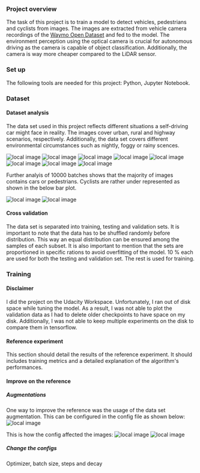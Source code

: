### Project overview
The task of this project is to train a model to detect vehicles, pedestrians and cyclists from images. The images are extracted from vehicle camera recordings of the [Waymo Open Dataset](https://waymo.com/open/) and fed to the model. The environment perception using the optical camera is crucial for autonomous driving as the camera is capable of object classification.
Additionally, the camera is way more cheaper compared to the LiDAR sensor.

### Set up
The following tools are needed for this project: Python, Jupyter Notebook.

### Dataset
#### Dataset analysis
The data set used in this project reflects different situations a self-driving car might face in reality. The images cover urban, rural and highway scenarios, respectively. Additionally, the data set covers different environmental circumstances such as nightly, foggy or rainy scences.

![local image](doc/pic1.png)
![local image](doc/pic2.png)
![local image](doc/pic3.png)
![local image](doc/pic4.png)
![local image](doc/pic5.png)
![local image](doc/pic6.png)
![local image](doc/pic7.png)
![local image](doc/pic8.png)

Further analyis of 10000 batches shows that the majority of images contains cars or pedestrians. Cyclists are rather under represented as shown in the below bar plot.

![local image](doc/pic10.png)
![local image](doc/pic9.png)

#### Cross validation
The data set is separated into training, testing and validation sets. It is important to note that the data has to be shuffled randomly before distribution. This way an equal distribution can be ensured among the samples of each subset. It is also important to mention that the sets are proportioned in specific rations to avoid overfitting of the model. 10 % each are used for both the testing and validation set. The rest is used for training.

### Training
#### Disclaimer
I did the project on the Udacity Workspace. Unfortunately, I ran out of disk space while tuning the model. As a result, I was not able to plot the validation data as I had to delete older checkpoints to have space on my disk. Additionally, I was not able to keep multiple experiments on the disk to compare them in tensorflow.

#### Reference experiment
This section should detail the results of the reference experiment. It should includes training metrics and a detailed explanation of the algorithm's performances.

#### Improve on the reference
##### Augmentations
One way to improve the reference was the usage of the data set augmentation. This can be configured in the config file as shown below:
![local image](doc/pic15.PNG)

This is how the config affected the images:
![local image](doc/pic13.PNG) ![local image](doc/pic14.PNG)


##### Change the configs
Optimizer, batch size, steps and decay

